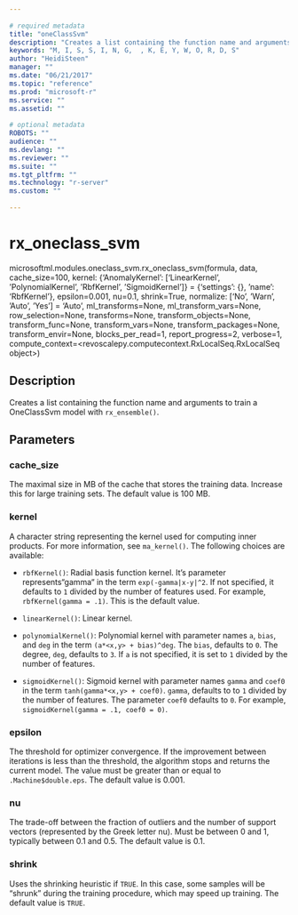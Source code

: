 ```yaml
--- 
 
# required metadata 
title: "oneClassSvm" 
description: "Creates a list containing the function name and arguments to train a" 
keywords: "M, I, S, S, I, N, G,  , K, E, Y, W, O, R, D, S" 
author: "HeidiSteen" 
manager: "" 
ms.date: "06/21/2017" 
ms.topic: "reference" 
ms.prod: "microsoft-r" 
ms.service: "" 
ms.assetid: "" 
 
# optional metadata 
ROBOTS: "" 
audience: "" 
ms.devlang: "" 
ms.reviewer: "" 
ms.suite: "" 
ms.tgt_pltfrm: "" 
ms.technology: "r-server" 
ms.custom: "" 
 
---
```


# rx_oneclass_svm

microsoftml.modules.oneclass_svm.rx_oneclass_svm(formula, data, cache_size=100, kernel: {‘AnomalyKernel’: [‘LinearKernel’, ’PolynomialKernel’, ’RbfKernel’, ’SigmoidKernel’]} = {‘settings’: {}, ’name’: ‘RbfKernel’}, epsilon=0.001, nu=0.1, shrink=True, normalize: [‘No’, ’Warn’, ’Auto’, ’Yes’] = ‘Auto’, ml_transforms=None, ml_transform_vars=None, row_selection=None, transforms=None, transform_objects=None, transform_func=None, transform_vars=None, transform_packages=None, transform_envir=None, blocks_per_read=1, report_progress=2, verbose=1, compute_context=<revoscalepy.computecontext.RxLocalSeq.RxLocalSeq object>)



## Description

Creates a list containing the function name and arguments to train a
OneClassSvm model with ``rx_ensemble()``.


## Parameters


### cache_size

The maximal size in MB of the cache that stores the training
data. Increase this for large training sets. The default value is 100 MB.


### kernel

A character string representing the kernel used for computing
inner products. For more information, see ``ma_kernel()``. The
following choices are available:

* ``rbfKernel()``: Radial basis function kernel. It’s parameter represents“gamma“ in the term ``exp(-gamma|x-y|^2``. If not specified, it defaults to ``1`` divided by the number of features used. For example, ``rbfKernel(gamma = .1)``. This is the default value. 

* ``linearKernel()``: Linear kernel. 

* ``polynomialKernel()``: Polynomial kernel with parameter names ``a``, ``bias``, and ``deg`` in the term ``(a*<x,y> + bias)^deg``. The ``bias``, defaults to ``0``. The degree, ``deg``, defaults to ``3``. If ``a`` is not specified, it is set to ``1`` divided by the number of features. 

* ``sigmoidKernel()``: Sigmoid kernel with parameter names ``gamma`` and ``coef0`` in the term ``tanh(gamma*<x,y> + coef0)``. ``gamma``, defaults to to ``1`` divided by the number of features. The parameter ``coef0`` defaults to ``0``.  For example, ``sigmoidKernel(gamma = .1, coef0 = 0)``. 


### epsilon

The threshold for optimizer convergence. If the
improvement between iterations is less than the threshold, the algorithm
stops and returns the current model. The value must be greater than or equal
to ``.Machine$double.eps``. The default value is 0.001.


### nu

The trade-off between the fraction of outliers and the number of
support vectors (represented by the Greek letter nu). Must be between 0 and
1, typically between 0.1 and 0.5. The default value is 0.1.


### shrink

Uses the shrinking heuristic if ``TRUE``. In this case,
some samples will be “shrunk” during the training procedure, which may speed
up training. The default value is ``TRUE``.
